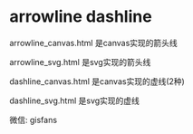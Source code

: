 # arrowline dashline
arrowline_canvas.html 是canvas实现的箭头线

arrowline_svg.html 是svg实现的箭头线

dashline_canvas.html 是canvas实现的虚线(2种)

dashline_svg.html 是svg实现的虚线

微信: gisfans